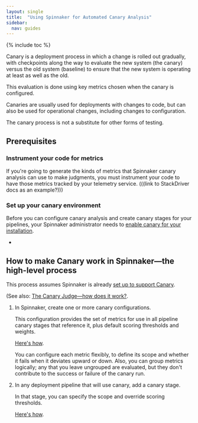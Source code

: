 ```yaml
---
layout: single
title:  "Using Spinnaker for Automated Canary Analysis"
sidebar:
  nav: guides
---
```


{% include toc %}


Canary is a deployment process in which a change is rolled out gradually, with
checkpoints along the way to evaluate the new system (the canary) versus the old
system (baseline) to ensure that the new system is operating at least as well as
the old.

This evaluation is done using key metrics chosen when the canary is configured.

Canaries are usually used for deployments with changes to code, but can also be
used for operational changes, including changes to configuration.

The canary process is not a substitute for other forms of testing.

## Prerequisites

### Instrument your code for metrics

If you're going to generate the kinds of metrics that Spinnaker canary
analysis can use to make judgments, you must instrument your code to have those
metrics tracked by your telemetry service.
(((link to StackDriver docs as an example?)))

### Set up your canary environment

Before you can configure canary analysis and create canary stages for your
pipelines, your Spinnaker administrator needs to [enable canary for your
installation](/setup/canary/).


*

## How to make Canary work in Spinnaker&mdash;the high-level process

This process assumes Spinnaker is already [set up to support Canary](/setup/canary/).

(See also: [The Canary Judge&mdash;how does it work?](/guides/user/canary/judge/).

1. In Spinnaker, create one or more canary configurations.

   This configuration provides the set of metrics for use in all pipeline
   canary stages that reference it, plus default scoring thresholds and weights.

   [Here's how](/guides/user/canary/config/).

   You can configure each metric flexibly, to define its scope and whether it
   fails when it deviates upward or down. Also, you can group metrics logically;
   any that you leave ungrouped are evaluated, but they don't contribute to the
   success or failure of the canary run.

1. In any deployment pipeline that will use canary, add a canary stage.

   In that stage, you can specify the scope and override scoring thresholds.

   [Here's how](/guides/user/canary/stage/).
